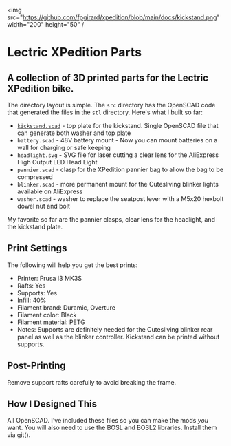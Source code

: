 <img src="https://github.com/fpgirard/xpedition/blob/main/docs/kickstand.png" width="200" height="50" /
# Lectric XPedition Parts

## A collection of 3D printed parts for the Lectric XPedition bike.  

The directory layout is simple.  The <code>src</code> directory has the OpenSCAD code that generated the files in the <code>stl</code> directory.  Here's what I built so far:

  * [<code>kickstand.scad</code>](https://github.com/fpgirard/xpedition/blob/main/stl/kickstand.stl) - top plate for the kickstand.  Single OpenSCAD file that can generate both washer and top plate
  * <code>battery.scad</code> - 48V battery mount - Now you can mount batteries on a wall for charging or safe keeping
  * <code>headlight.svg</code> - SVG file for laser cutting a clear lens for the AliExpress High Output LED Head Light
  * <code>pannier.scad</code> - clasp for the XPedition pannier bag to allow the bag to be compressed
  * <code>blinker.scad</code> - more permanent mount for the Cutesliving blinker lights available on AliExpress
  * <code>washer.scad</code> - washer to replace the seatpost lever with a M5x20 hexbolt dowel nut and bolt

My favorite so far are the pannier clasps, clear lens for the headlight, and the kickstand plate.  

## Print Settings

The following will help you get the best prints:

  * Printer: Prusa I3 MK3S
  * Rafts: Yes
  * Supports: Yes
  * Infill: 40%
  * Filament brand: Duramic, Overture
  * Filament color: Black
  * Filament material: PETG
  * Notes: Supports are definitely needed for the Cutesliving blinker rear panel as well as the blinker controller.  Kickstand can be printed without supports.

## Post-Printing
Remove support rafts carefully to avoid breaking the frame.

## How I Designed This
All OpenSCAD. I've included these files so you can make the mods _you_ want.  You will also need to use the BOSL and BOSL2 libraries.  Install them via git().


